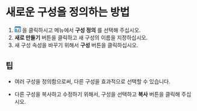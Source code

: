 # 새로운 구성을 정의하는 방법

1. ![Select Configuration](../../images/configpopup.png) 을 클릭하시고
메뉴에서 **구성 정의** 를 선택해 주십시오.
2. **새로 만들기** 버튼을 클릭하고 새 구성의 이름을 지정하십시오.
3. 새 구성 속성을 바꾸기 위해서 **구성** 버튼을 클릭하십시오.

## 팁

- 여러 구성을 정의함으로써, 다른 구성을 효과적으로 선택할 수 있습니다.

- 다른 구성을 복사하고 수정하기 위해서, 구성을 선택하고 **복사** 버튼을 클릭해 주십시오.

